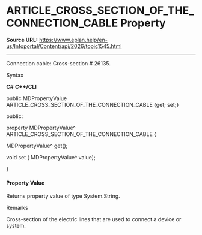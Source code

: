 # ARTICLE_CROSS_SECTION_OF_THE_CONNECTION_CABLE Property

**Source URL:** https://www.eplan.help/en-us/Infoportal/Content/api/2026/topic1545.html

---

Connection cable: Cross-section # 26135.

Syntax

**C#**
**C++/CLI**


public MDPropertyValue ARTICLE_CROSS_SECTION_OF_THE_CONNECTION_CABLE {get; set;}

public:

property MDPropertyValue^ ARTICLE_CROSS_SECTION_OF_THE_CONNECTION_CABLE {

   MDPropertyValue^ get();

   void set (    MDPropertyValue^ value);

}


#### Property Value

Returns property value of type System.String.

Remarks

Cross-section of the electric lines that are used to connect a device or system.
